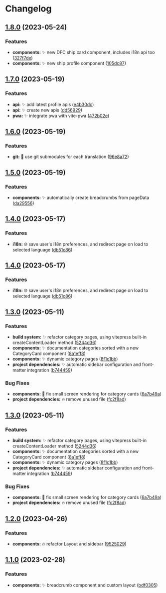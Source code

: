 # Changelog

## [1.8.0](https://github.com/isorna/dropcommander/compare/v1.7.0...v1.8.0) (2023-05-24)


### Features

* **components:** :sparkles: new DFC ship card component, includes i18n api too ([327f7de](https://github.com/isorna/dropcommander/commit/327f7de882bfabdbbb3d17eb7467fd4050d13563))
* **components:** :sparkles: new ship profile component ([105dc87](https://github.com/isorna/dropcommander/commit/105dc8752bdf2131cdebd08149a21fffe18eca4b))

## [1.7.0](https://github.com/isorna/dropcommander/compare/v1.6.0...v1.7.0) (2023-05-19)


### Features

* **api:** :sparkles: add latest profile apis ([e4b30dc](https://github.com/isorna/dropcommander/commit/e4b30dcb446017983124217252e02d4082b60d84))
* **api:** :sparkles: create new apis ([dd56929](https://github.com/isorna/dropcommander/commit/dd56929c9a184fc10d9802ed20d7ec2e2c6df9b1))
* **pwa:** :sparkles: integrate pwa with vite-pwa ([472b02e](https://github.com/isorna/dropcommander/commit/472b02ee715df9f037415121ce9346d5452e83ef))

## [1.6.0](https://github.com/isorna/dropcommander/compare/v1.5.0...v1.6.0) (2023-05-19)


### Features

* **git:** :truck: use git submodules for each translation ([96e8a72](https://github.com/isorna/dropcommander/commit/96e8a72f025ced8f7a461723efb024ac026464b9))

## [1.5.0](https://github.com/isorna/dropcommander/compare/v1.4.0...v1.5.0) (2023-05-19)


### Features

* **components:** :sparkles: automatically create breadcrumbs from pageData ([da29556](https://github.com/isorna/dropcommander/commit/da295561e795c865d0b6ae76b90c8db49e5d7f46))

## [1.4.0](https://github.com/isorna/dropcommander/compare/v1.3.0...v1.4.0) (2023-05-17)


### Features

* **i18n:** :globe_with_meridians: save user's i18n preferences, and redirect page on load to selected language ([db51c86](https://github.com/isorna/dropcommander/commit/db51c86e6fb29d3bd71c99fa6e6c19c964544554))

## [1.4.0](https://github.com/isorna/dropcommander/compare/v1.3.0...v1.4.0) (2023-05-17)


### Features

* **i18n:** :globe_with_meridians: save user's i18n preferences, and redirect page on load to selected language ([db51c86](https://github.com/isorna/dropcommander/commit/db51c86e6fb29d3bd71c99fa6e6c19c964544554))

## [1.3.0](https://github.com/isorna/dropcommander/compare/v1.2.0...v1.3.0) (2023-05-11)


### Features

* **build system:** :sparkles: refactor category pages, using vitepress built-in createContentLoader method ([5244d36](https://github.com/isorna/dropcommander/commit/5244d363e8a20a6dc295ca5136a9857b0a80ec80))
* **components:** :sparkles: documentation categories sorted with a new CategoryCard component ([8a1eff8](https://github.com/isorna/dropcommander/commit/8a1eff87f723a908afacfbeea96af4f3484dadac))
* **components:** :sparkles: dynamic category pages ([8f1c1bb](https://github.com/isorna/dropcommander/commit/8f1c1bb5659db5e85e83dc8d40f025105f223365))
* **project dependencies:** :sparkles: automatic sidebar configuration and front-matter integration ([b744459](https://github.com/isorna/dropcommander/commit/b7444590aa5f4544264fb10b9f14a824944b9349))


### Bug Fixes

* **components:** :lipstick: fix small screen rendering for category cards ([6a7b49a](https://github.com/isorna/dropcommander/commit/6a7b49a6af476c55ea153c8b614df38ed10e2ca6))
* **project dependencies:** :fire: remove unused file ([fc2f8ad](https://github.com/isorna/dropcommander/commit/fc2f8adcaa56083189a53f0897330a2d25c693e7))

## [1.3.0](https://github.com/isorna/dropcommander/compare/v1.2.0...v1.3.0) (2023-05-11)


### Features

* **build system:** :sparkles: refactor category pages, using vitepress built-in createContentLoader method ([5244d36](https://github.com/isorna/dropcommander/commit/5244d363e8a20a6dc295ca5136a9857b0a80ec80))
* **components:** :sparkles: documentation categories sorted with a new CategoryCard component ([8a1eff8](https://github.com/isorna/dropcommander/commit/8a1eff87f723a908afacfbeea96af4f3484dadac))
* **components:** :sparkles: dynamic category pages ([8f1c1bb](https://github.com/isorna/dropcommander/commit/8f1c1bb5659db5e85e83dc8d40f025105f223365))
* **project dependencies:** :sparkles: automatic sidebar configuration and front-matter integration ([b744459](https://github.com/isorna/dropcommander/commit/b7444590aa5f4544264fb10b9f14a824944b9349))


### Bug Fixes

* **components:** :lipstick: fix small screen rendering for category cards ([6a7b49a](https://github.com/isorna/dropcommander/commit/6a7b49a6af476c55ea153c8b614df38ed10e2ca6))
* **project dependencies:** :fire: remove unused file ([fc2f8ad](https://github.com/isorna/dropcommander/commit/fc2f8adcaa56083189a53f0897330a2d25c693e7))

## [1.2.0](https://github.com/isorna/dropcommander/compare/v1.1.0...v1.2.0) (2023-04-26)


### Features

* **components:** :fire: refactor Layout and sidebar ([9525029](https://github.com/isorna/dropcommander/commit/95250291dbb930ffa577da3dc10307ce2e8bed2e))

## [1.1.0](https://github.com/isorna/dropcommander/compare/v1.0.0...v1.1.0) (2023-02-28)


### Features

* **components:** :sparkles: breadcrumb component and custom layout ([bdf0305](https://github.com/isorna/dropcommander/commit/bdf030570e47d770377415ccc20e30ae0a888e8f))
